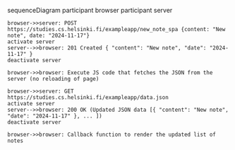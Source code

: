 sequenceDiagram
    participant browser
    participant server

    browser->>server: POST https://studies.cs.helsinki.fi/exampleapp/new_note_spa {content: "New note", date: "2024-11-17"}
    activate server
    server-->>browser: 201 Created { "content": "New note", "date": "2024-11-17" }
    deactivate server

    browser->>browser: Execute JS code that fetches the JSON from the server (no reloading of page)

    browser->>server: GET https://studies.cs.helsinki.fi/exampleapp/data.json
    activate server
    server-->>browser: 200 OK (Updated JSON data [{ "content": "New note", "date": "2024-11-17" }, ... ])
    deactivate server

    browser->>browser: Callback function to render the updated list of notes
